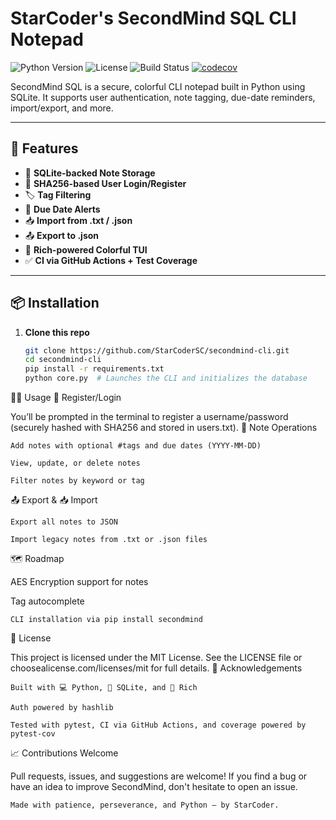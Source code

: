 # StarCoder's SecondMind SQL CLI Notepad

![Python Version](https://img.shields.io/badge/python-3.8%2B-blue)
![License](https://img.shields.io/github/license/StarCoderSC/secondmind-cli)
![Build Status](https://github.com/StarCoderSC/secondmind-cli/actions/workflows/python-app.yml/badge.svg)
[![codecov](https://codecov.io/gh/StarCoderSC/secondmind-cli/main/graph/badge.svg)](https://codecov.io/gh/StarCoderSC/secondmind-cli)

SecondMind SQL is a secure, colorful CLI notepad built in Python using SQLite.
It supports user authentication, note tagging, due-date reminders, import/export, and more.

---

## 🚀 Features

- 🧾 **SQLite-backed Note Storage**
- 🔐 **SHA256-based User Login/Register**
- 🏷️ **Tag Filtering**
- 📆 **Due Date Alerts**
- 📥 **Import from .txt / .json**
- 📤 **Export to .json**
- 🌈 **Rich-powered Colorful TUI**
- ✅ **CI via GitHub Actions + Test Coverage**

---

## 📦 Installation
1. **Clone this repo**
    ```bash
    git clone https://github.com/StarCoderSC/secondmind-cli.git
    cd secondmind-cli
    pip install -r requirements.txt
    python core.py  # Launches the CLI and initializes the database

🧑‍💻 Usage
🔐 Register/Login

You’ll be prompted in the terminal to register a username/password
(securely hashed with SHA256 and stored in users.txt).
📝 Note Operations

    Add notes with optional #tags and due dates (YYYY-MM-DD)

    View, update, or delete notes

    Filter notes by keyword or tag

📤 Export & 📥 Import

    Export all notes to JSON

    Import legacy notes from .txt or .json files

🗺️ Roadmap

AES Encryption support for notes

Tag autocomplete

    CLI installation via pip install secondmind

📄 License

This project is licensed under the MIT License.
See the LICENSE file or choosealicense.com/licenses/mit for full details.
🙌 Acknowledgements

    Built with 💻 Python, 💾 SQLite, and 🎨 Rich

    Auth powered by hashlib

    Tested with pytest, CI via GitHub Actions, and coverage powered by pytest-cov

📈 Contributions Welcome

Pull requests, issues, and suggestions are welcome!
If you find a bug or have an idea to improve SecondMind, don't hesitate to open an issue.

    Made with patience, perseverance, and Python – by StarCoder.



